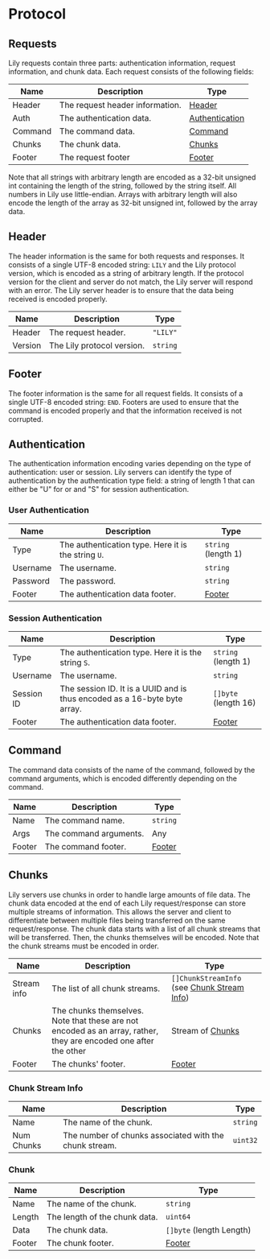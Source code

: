 # Protocol
## Requests
Lily requests contain three parts: authentication information, request information, and chunk data. Each request consists of the following fields:

| Name        | Description     | Type   |
| -           | -               | -      |
| Header  | The request header information. | [Header](#header) |
| Auth        | The authentication data. | [Authentication](#authentication) |
| Command     | The command data.        | [Command](#command) |
| Chunks      | The chunk data.          | [Chunks](#chunks)   |
| Footer      | The request footer       | [Footer](#footer)   |

Note that all strings with arbitrary length are encoded as a 32-bit unsigned int containing the length of the string, followed by the string itself. All numbers in Lily use little-endian. Arrays with arbitrary length will also encode the length of the array as 32-bit unsigned int, followed by the array data.

## Header
The header information is the same for both requests and responses. It consists of a single UTF-8 encoded string: `LILY` and the Lily protocol version, which is encoded as a string of arbitrary length. If the protocol version for the client and server do not match, the Lily server will respond with an error. The Lily server header is to ensure that the data being received is encoded properly.

| Name        | Description     | Type   |
| -           | -               | -      |
| Header  | The request header. | `"LILY"` |
| Version     | The Lily protocol version. | `string` |

## Footer
The footer information is the same for all request fields. It consists of a single UTF-8 encoded string: `END`. Footers are used to ensure that the command is encoded properly and that the information received is not corrupted.

## Authentication
The authentication information encoding varies depending on the type of authentication: user or session. Lily servers can identify the type of authentication by the authentication type field: a string of length 1 that can either be "U" for or and "S" for session authentication.

### User Authentication
| Name        | Description     | Type   |
| -           | -               | -      |
| Type  | The authentication type. Here it is the string `U`. | `string` (length 1) |
| Username | The username. | `string` |
| Password | The password. | `string` |
| Footer   | The authentication data footer. | [Footer](#footer) |

### Session Authentication
| Name        | Description     | Type   |
| -           | -               | -      |
| Type  | The authentication type. Here it is the string `S`. | `string` (length 1) |
| Username | The username. | `string` |
| Session ID | The session ID. It is a UUID and is thus encoded as a 16-byte byte array. | `[]byte` (length 16) |
| Footer   | The authentication data footer. | [Footer](#footer) |

## Command

The command data consists of the name of the command, followed by the command arguments, which is encoded differently depending on the command.

| Name        | Description     | Type   |
| -           | -               | -      |
| Name  | The command name. | `string` |
| Args  | The command arguments. | Any |
| Footer | The command footer. | [Footer](#footer) |

## Chunks

Lily servers use chunks in order to handle large amounts of file data. The chunk data encoded at the end of each Lily request/response can store multiple streams of information. This allows the server and client to differentiate between multiple files being transferred on the same request/response. The chunk data starts with a list of all chunk streams that will be transferred. Then, the chunks themselves will be encoded. Note that the chunk streams must be encoded in order.

| Name        | Description     | Type   |
| -           | -               | -      |
| Stream info  | The list of all chunk streams. | `[]ChunkStreamInfo` (see [Chunk Stream Info](#chunk-stream-info)) |
| Chunks  | The chunks themselves. Note that these are not encoded as an array, rather, they are encoded one after the other | Stream of [Chunks](#chunk) |
| Footer | The chunks' footer. | [Footer](#footer) |

### Chunk Stream Info
| Name        | Description     | Type   |
| -           | -               | -      |
| Name        | The name of the chunk. | `string` |
| Num Chunks      | The number of chunks associated with the chunk stream. | `uint32` |

### Chunk

| Name        | Description     | Type   |
| -           | -               | -      |
| Name        | The name of the chunk. | `string` |
| Length      | The length of the chunk data. | `uint64` |
| Data        | The chunk data.               | `[]byte` (length Length) |
| Footer      | The chunk footer. | [Footer](#footer)